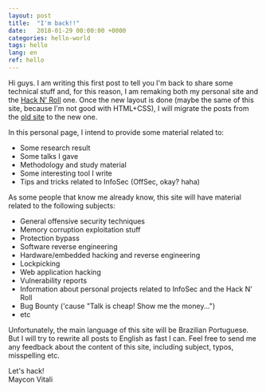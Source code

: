 ```yaml
---
layout: post
title:  "I'm back!!"
date:   2018-01-29 00:00:00 +0000
categories: hello-world
tags: hello
lang: en
ref: hello
---
```


Hi guys. I am writing this first post to tell you I'm back to share some technical stuff and, for this reason, I am remaking both my personal site and the [Hack N' Roll](http://www.hacknroll.io) one. Once the new layout is done (maybe the same of this site, because I'm not good with HTML+CSS), I will migrate the posts from the [old site](http://www.hacknroll.com) to the new one.

In this personal page, I intend to provide some material related to:
- Some research result
- Some talks I gave
- Methodology and study material
- Some interesting tool I write
- Tips and tricks related to InfoSec (OffSec, okay? haha)

As some people that know me already know, this site will have material related to the following subjects:
- General offensive security techniques
- Memory corruption exploitation stuff
- Protection bypass
- Software reverse engineering
- Hardware/embedded hacking and reverse engineering
- Lockpicking
- Web application hacking
- Vulnerability reports
- Information about personal projects related to InfoSec and the Hack N' Roll
- Bug Bounty ('cause "Talk is cheap! Show me the money...")
- etc

Unfortunately, the main language of this site will be Brazilian Portuguese. But I will try to rewrite all posts to English as fast I can. Feel free to send me any feedback about the content of this site, including subject, typos, misspelling etc.

Let's hack!<br />
Maycon Vitali
